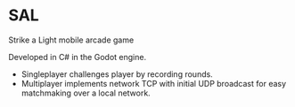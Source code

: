 # SAL
 Strike a Light mobile arcade game

Developed in C# in the Godot engine.

- Singleplayer challenges player by recording rounds.
- Multiplayer implements network TCP with initial UDP broadcast for easy matchmaking over a local network.
